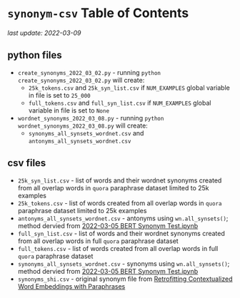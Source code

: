 # `synonym-csv` Table of Contents
_last update: 2022-03-09_

## python files
* `create_synonyms_2022_03_02.py` - running `python create_synonyms_2022_03_02.py` will create:
    * `25k_tokens.csv` and `25k_syn_list.csv` if `NUM_EXAMPLES` global variable in file is set to `25_000`
    * `full_tokens.csv` and `full_syn_list.csv` if `NUM_EXAMPLES` global variable in file is set to `None`
* `wordnet_synonyms_2022_03_08.py` - running `python wordnet_synonyms_2022_03_08.py` will create:
    * `synonyms_all_synsets_wordnet.csv` and `antonyms_all_synsets_wordnet.csv`

## csv files
* `25k_syn_list.csv` - list of words and their wordnet synonyms created from all overlap words in `quora` paraphrase dataset limited to 25k examples
* `25k_tokens.csv` - list of words created from all overlap words in `quora` paraphrase dataset limited to 25k examples
* `antonyms_all_synsets_wordnet.csv` - antonyms using `wn.all_synsets()`; method dervied from [2022-03-05 BERT Synonym Test.ipynb](https://github.com/jscuds/rf-bert/blob/103171b27cf1742e9fb1b22a05b05dd2d900661f/notebooks/2022-03-05%20BERT%20Synonym%20Test.ipynb)
* `full_syn_list.csv` - list of words and their wordnet synonyms created from all overlap words in full `quora` paraphrase dataset
* `full_tokens.csv` - list of words created from all overlap words in full `quora` paraphrase dataset
* `synonyms_all_synsets_wordnet.csv` - synonyms using `wn.all_synsets()`; method dervied from [2022-03-05 BERT Synonym Test.ipynb](https://github.com/jscuds/rf-bert/blob/103171b27cf1742e9fb1b22a05b05dd2d900661f/notebooks/2022-03-05%20BERT%20Synonym%20Test.ipynb)
* `synonyms_shi.csv` - original synonym file from  [Retrofitting Contextualized Word Embeddings with Paraphrases](https://aclanthology.org/D19-1113)
